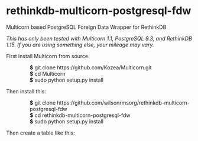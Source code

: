 rethinkdb-multicorn-postgresql-fdw
==================================

Multicorn based PostgreSQL Foreign Data Wrapper for RethinkDB

<i>This has only been tested with Multicorn 1.1, PostgreSQL 9.3, and RethinkDB 1.15.  If you are using something else, your mileage may vary.</i>

<dt>First install Multicorn from source.</dt>
<ol>
<dd><b>$</b>  git clone https://github.com/Kozea/Multicorn.git</dd>
<dd><b>$</b>  cd Multicorn</dd>
<dd><b>$</b>  sudo python setup.py install</dd>
</ol>

<dt>Then install this:</dt>
<ol>
<dd><b>$</b>  git clone https://github.com/wilsonrmsorg/rethinkdb-multicorn-postgresql-fdw</dd>
<dd><b>$</b>  cd rethinkdb-multicorn-postgresql-fdw</dd>
<dd><b>$</b>  sudo python setup.py install</dd>
</ol>

<dt>Then create a table like this:</dt>

